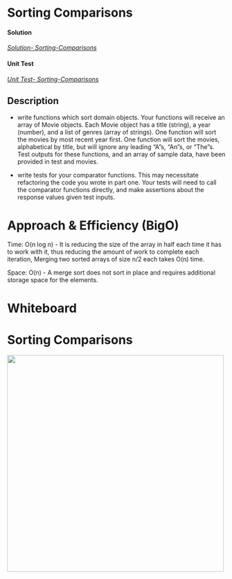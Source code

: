 
# Sorting Comparisons


#### Solution
*[Solution- Sorting-Comparisons](https://github.com/Ody950/data-structures-and-algorithms/blob/main/DataStructures/DataStructures/SortingComparisons.cs)*

#### Unit Test
*[Unit Test- Sorting-Comparisons](https://github.com/Ody950/data-structures-and-algorithms/blob/main/DataStructures/DataStructuresTests/SortingComparisonsTest.cs)*


## Description

- write functions which sort domain objects. Your functions will receive an array of Movie objects. Each Movie object has a title (string), a year (number), and a list of genres (array of strings). One function will sort the movies by most recent year first. One function will sort the movies, alphabetical by title, but will ignore any leading “A”s, “An”s, or “The”s. Test outputs for these functions, and an array of sample data, have been provided in test and movies.

- write tests for your comparator functions. This may necessitate refactoring the code you wrote in part one. Your tests will need to call the comparator functions directly, and make assertions about the response values given test inputs.


# Approach & Efficiency (BigO)

Time: O(n log n) -  It is reducing the size of the array in half each time it has to work with it, thus reducing the amount of work to complete each iteration, Merging two sorted arrays of size n/2 each takes O(n) time.

Space: O(n) - A merge sort does not sort in place and requires additional storage space for the elements.


# Whiteboard

# Sorting Comparisons
<img src="./assets2/Insert20.jpg" style="width: 500px;">



